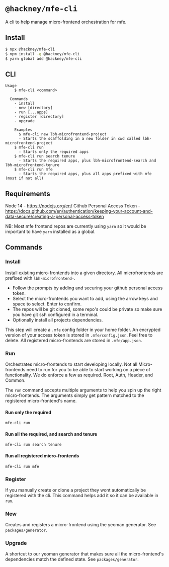 # `@hackney/mfe-cli`

A cli to help manage micro-frontend orchestration for mfe.

## Install

```bash
$ npx @hackney/mfe-cli
$ npm install -g @hackney/mfe-cli
$ yarn global add @hackney/mfe-cli
```

## CLI

```
Usage
    $ mfe-cli <command>

  Commands
    - install
    - new [directory]
    - run [...apps]
    - register [directory]
    - upgrade

	Examples
	  $ mfe-cli new lbh-microfrontend-project
      - Starts the scaffolding in a new folder in cwd called lbh-microfrontend-project
    $ mfe-cli run
      - Starts only the required apps
    $ mfe-cli run search tenure
      - Starts the required apps, plus lbh-microfrontend-search and lbh-microfrontend-tenure
    $ mfe-cli run mfe
      - Starts the required apps, plus all apps prefixed with mfe (most if not all)
```

## Requirements

Node 14 - https://nodejs.org/en/ Github Personal Access Token -
https://docs.github.com/en/authentication/keeping-your-account-and-data-secure/creating-a-personal-access-token

NB: Most mfe frontend repos are currently using `yarn` so it would be important to have
`yarn` installed as a global.

## Commands

### Install

Install existing micro-frontends into a given directory. All microfrontends are prefixed
with `lbh-microfrontend-`.

- Follow the prompts by adding and securing your github personal access token.
- Select the micro-frontends you want to add, using the arrow keys and space to select.
  Enter to confirm.
- The repos will be git cloned, some repo's could be private so make sure you have git ssh
  configured in a terminal.
- Optionally install all projects dependencies.

This step will create a `.mfe` config folder in your home folder. An encrypted version of
your access token is stored in `.mfe/config.json`. Feel free to delete. All registered
micro-frontends are stored in `.mfe/app.json`.

### Run

Orchestrates micro-frontends to start developing locally. Not all Micro-frontends need to
run for you to be able to start working on a piece of functionality. We do enforce a few
as required. Root, Auth, Header, and Common.

The `run` command accepts multiple arguments to help you spin up the right
micro-frontends. The arguments simply get pattern matched to the registered
micro-frontend's name.

#### Run only the required

```
mfe-cli run
```

#### Run all the required, and search and tenure

```
mfe-cli run search tenure
```

#### Run all registered micro-frontends

```
mfe-cli run mfe
```

### Register

If you manually create or clone a project they wont automatically be registered with the
cli. This command helps add it so it can be available in `run`.

### New

Creates and registers a micro-frontend using the yeoman generator. See
`packages/generator`.

### Upgrade

A shortcut to our yeoman generator that makes sure all the micro-frontend's dependencies
match the defined state. See `packages/generator`.
